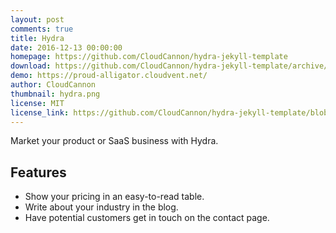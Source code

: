 ```yaml
---
layout: post
comments: true
title: Hydra
date: 2016-12-13 00:00:00
homepage: https://github.com/CloudCannon/hydra-jekyll-template
download: https://github.com/CloudCannon/hydra-jekyll-template/archive/master.zip
demo: https://proud-alligator.cloudvent.net/
author: CloudCannon
thumbnail: hydra.png
license: MIT
license_link: https://github.com/CloudCannon/hydra-jekyll-template/blob/master/LICENSE
---
```


Market your product or SaaS business with Hydra.

## Features

* Show your pricing in an easy-to-read table.
* Write about your industry in the blog.
* Have potential customers get in touch on the contact page.
